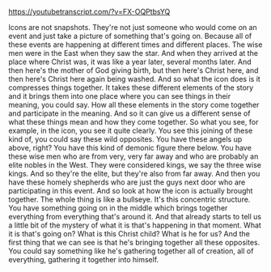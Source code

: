 https://youtubetranscript.com/?v=FX-OQPtbsYQ

 Icons are not snapshots. They're not just someone who would come on an event and just take a picture of something that's going on. Because all of these events are happening at different times and different places. The wise men were in the East when they saw the star. And when they arrived at the place where Christ was, it was like a year later, several months later. And then here's the mother of God giving birth, but then here's Christ here, and then here's Christ here again being washed. And so what the icon does is it compresses things together. It takes these different elements of the story and it brings them into one place where you can see things in their meaning, you could say. How all these elements in the story come together and participate in the meaning. And so it can give us a different sense of what these things mean and how they come together. So what you see, for example, in the icon, you see it quite clearly. You see this joining of these kind of, you could say these wild opposites. You have these angels up above, right? You have this kind of demonic figure there below. You have these wise men who are from very, very far away and who are probably an elite nobles in the West. They were considered kings, we say the three wise kings. And so they're the elite, but they're also from far away. And then you have these homely shepherds who are just the guys next door who are participating in this event. And so look at how the icon is actually brought together. The whole thing is like a bullseye. It's this concentric structure. You have something going on in the middle which brings together everything from everything that's around it. And that already starts to tell us a little bit of the mystery of what it is that's happening in that moment. What it is that's going on? What is this Christ child? What is he for us? And the first thing that we can see is that he's bringing together all these opposites. You could say something like he's gathering together all of creation, all of everything, gathering it together into himself.